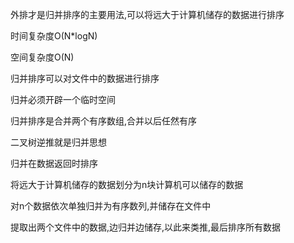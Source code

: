 外排才是归并排序的主要用法,可以将远大于计算机储存的数据进行排序

时间复杂度O(N*logN)

空间复杂度O(N)

归并排序可以对文件中的数据进行排序

归并必须开辟一个临时空间

归并排序是合并两个有序数组,合并以后任然有序

二叉树逆推就是归并思想

归并在数据返回时排序

将远大于计算机储存的数据划分为n块计算机可以储存的数据

对n个数据依次单独归并为有序数列,并储存在文件中

提取出两个文件中的数据,边归并边储存,以此来类推,最后排序所有数据